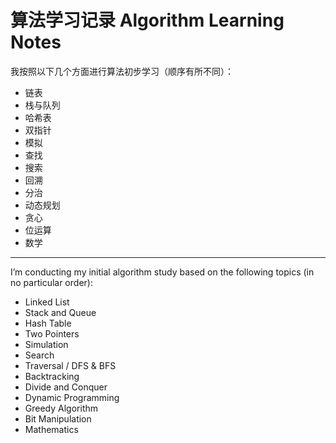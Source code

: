 # 算法学习记录 Algorithm Learning Notes

我按照以下几个方面进行算法初步学习（顺序有所不同）：

- 链表  
- 栈与队列  
- 哈希表  
- 双指针  
- 模拟  
- 查找  
- 搜索  
- 回溯  
- 分治  
- 动态规划  
- 贪心  
- 位运算  
- 数学  

---

I’m conducting my initial algorithm study based on the following topics (in no particular order):

- Linked List  
- Stack and Queue  
- Hash Table  
- Two Pointers  
- Simulation  
- Search  
- Traversal / DFS & BFS  
- Backtracking  
- Divide and Conquer  
- Dynamic Programming  
- Greedy Algorithm  
- Bit Manipulation  
- Mathematics

